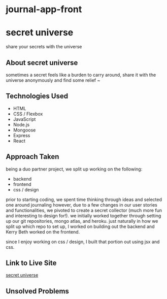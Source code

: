 # journal-app-front

# secret universe
share your secrets with the universe

## About secret universe
sometimes a secret feels like a burden to carry around, share it with the universe anonymously and find some relief ~

## Technologies Used

- HTML
- CSS / Flexbox
- JavaScript
- Node.js
- Mongoose
- Express
- React

## Approach Taken

being a duo partner project, we split up working on the following:
- backend
- frontend
- css / design

prior to starting coding, we spent time thinking through ideas and selected one around journaling however, due to a few changes in our user stories and functionalities, we pivoted to create a secret collector (much more fun and interesting to design for!).
we initially worked together through setting up our git repositories, mongo atlas, and heroku. just naturally in how we split up which repo to set up, I worked on building out the backend and Kerry Beth worked on the frontend.

since I enjoy working on css / design, I built that portion out using jsx and css.

## Link to Live Site

[secret universe](https://kbj-journal-front.herokuapp.com/)

## Unsolved Problems
